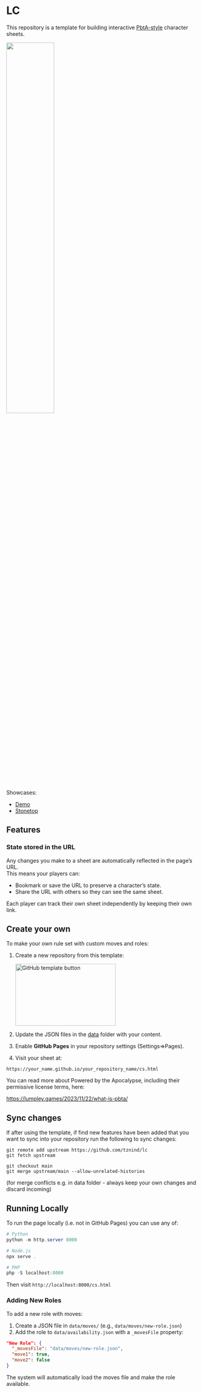 # LC
This repository is a template for building interactive [PbtA-style](https://en.wikipedia.org/wiki/Powered_by_the_Apocalypse?utm_source=chatgpt.com) character sheets.


<a href="https://tznind.github.io/st/cs.html?name=Inigo+Montoya&player=Thomas&role=Fox&move_l1a2b3=1&move_d4e5f6=1&takefrom_d4e5f6_role=The+Ranger&takefrom_d4e5f6_move=rg002&move_rg002=1&ac_nm=Foxy+Fox&ac_dt=messy&strength=1&dexterity=2&intelligence=1&wisdom=0">
<img width="50%" src="https://github.com/user-attachments/assets/9d21b4b4-6b42-4f22-a740-c78015beb577"/>
</a>

Showcases:
- [Demo](https://tznind.github.io/st/lc.html)
- [Stonetop](https://tznind.github.io/st/cs.html)

## Features

### State stored in the URL
Any changes you make to a sheet are automatically reflected in the page’s URL.  
This means your players can:

- Bookmark or save the URL to preserve a character’s state.  
- Share the URL with others so they can see the same sheet.  

Each player can track their own sheet independently by keeping their own link.

## Create your own

To make your own rule set with custom moves and roles:

1. Create a new repository from this template:  

   <img width="264" height="163" alt="GitHub template button" src="https://github.com/user-attachments/assets/6c97f925-6db8-4687-ba26-101705bf736e" />

2. Update the JSON files in the [data](./data) folder with your content.  
3. Enable **GitHub Pages** in your repository settings (Settings=>Pages).  
4. Visit your sheet at:  

```
https://your_name.github.io/your_repository_name/cs.html
```

You can read more about Powered by the Apocalypse, including their permissive license terms, here:

https://lumpley.games/2023/11/22/what-is-pbta/

## Sync changes

If after using the template, if find new features have been added that you want to sync into your repository run the following to sync changes:

```
git remote add upstream https://github.com/tznind/lc
git fetch upstream

git checkout main
git merge upstream/main --allow-unrelated-histories
```

(for merge conflicts e.g. in data folder - always keep your own changes and discard incoming)

## Running Locally

To run the page locally (i.e. not in GitHub Pages) you can use any of:

```powershell
# Python
python -m http.server 8000

# Node.js
npx serve .

# PHP  
php -S localhost:8000
```

Then visit `http://localhost:8000/cs.html`

### Adding New Roles

To add a new role with moves:

1. Create a JSON file in `data/moves/` (e.g., `data/moves/new-role.json`)
2. Add the role to `data/availability.json` with a `_movesFile` property:

```json
"New Role": {
  "_movesFile": "data/moves/new-role.json",
  "move1": true,
  "move2": false
}
```

The system will automatically load the moves file and make the role available.

